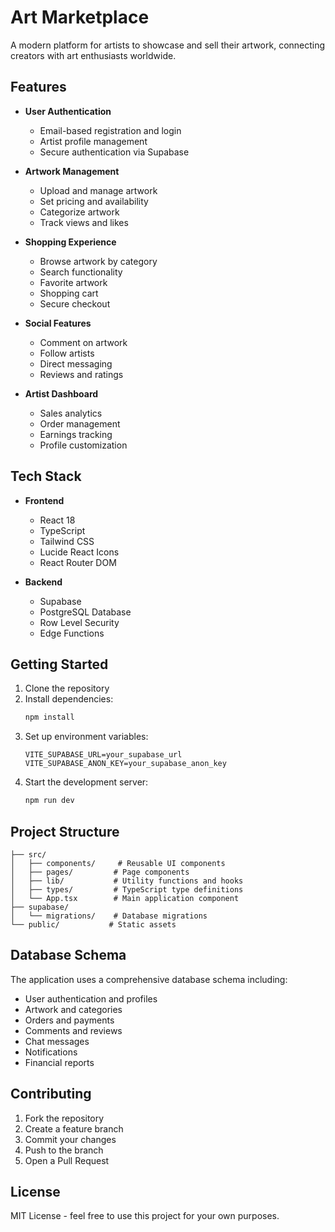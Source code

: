 # Art Marketplace

A modern platform for artists to showcase and sell their artwork, connecting creators with art enthusiasts worldwide.

## Features

- **User Authentication**
  - Email-based registration and login
  - Artist profile management
  - Secure authentication via Supabase

- **Artwork Management**
  - Upload and manage artwork
  - Set pricing and availability
  - Categorize artwork
  - Track views and likes

- **Shopping Experience**
  - Browse artwork by category
  - Search functionality
  - Favorite artwork
  - Shopping cart
  - Secure checkout

- **Social Features**
  - Comment on artwork
  - Follow artists
  - Direct messaging
  - Reviews and ratings

- **Artist Dashboard**
  - Sales analytics
  - Order management
  - Earnings tracking
  - Profile customization

## Tech Stack

- **Frontend**
  - React 18
  - TypeScript
  - Tailwind CSS
  - Lucide React Icons
  - React Router DOM

- **Backend**
  - Supabase
  - PostgreSQL Database
  - Row Level Security
  - Edge Functions

## Getting Started

1. Clone the repository
2. Install dependencies:
   ```bash
   npm install
   ```
3. Set up environment variables:
   ```
   VITE_SUPABASE_URL=your_supabase_url
   VITE_SUPABASE_ANON_KEY=your_supabase_anon_key
   ```
4. Start the development server:
   ```bash
   npm run dev
   ```

## Project Structure

```
├── src/
│   ├── components/     # Reusable UI components
│   ├── pages/         # Page components
│   ├── lib/           # Utility functions and hooks
│   ├── types/         # TypeScript type definitions
│   └── App.tsx        # Main application component
├── supabase/
│   └── migrations/    # Database migrations
└── public/           # Static assets
```

## Database Schema

The application uses a comprehensive database schema including:

- User authentication and profiles
- Artwork and categories
- Orders and payments
- Comments and reviews
- Chat messages
- Notifications
- Financial reports

## Contributing

1. Fork the repository
2. Create a feature branch
3. Commit your changes
4. Push to the branch
5. Open a Pull Request

## License

MIT License - feel free to use this project for your own purposes.